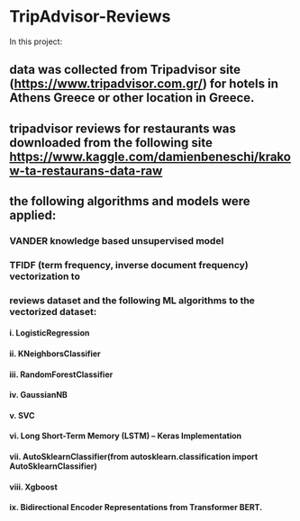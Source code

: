 # TripAdvisor-Reviews

In this project:

## data was collected from Tripadvisor site (https://www.tripadvisor.com.gr/) for hotels in Athens Greece or other location in Greece.
##  tripadvisor reviews for restaurants was downloaded from the following site https://www.kaggle.com/damienbeneschi/krakow-ta-restaurans-data-raw 
## the following algorithms and models were applied:

###  VANDER knowledge based unsupervised model
###  TFIDF (term frequency, inverse document frequency) vectorization to 
### reviews dataset and the following ML algorithms to the vectorized dataset:
#### i. LogisticRegression
#### ii. KNeighborsClassifier
#### iii. RandomForestClassifier
#### iv. GaussianNB
#### v. SVC
#### vi. Long Short-Term Memory (LSTM) – Keras Implementation
#### vii. AutoSklearnClassifier(from autosklearn.classification import AutoSklearnClassifier)
#### viii. Xgboost
#### ix.  Bidirectional Encoder Representations from Transformer BERT.
